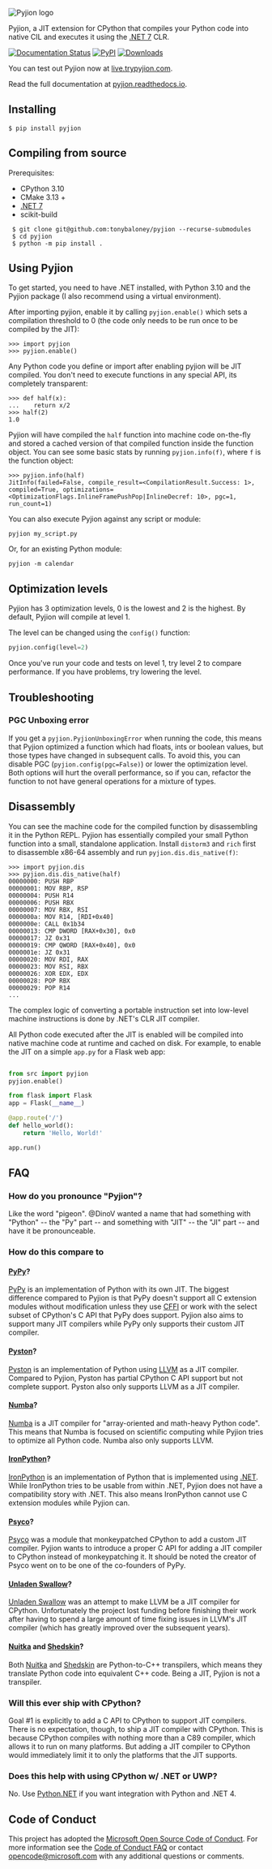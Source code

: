 ![Pyjion logo](https://github.com/tonybaloney/Pyjion/raw/develop/main/Docs/source/_static/pyjion_logo.png)

Pyjion, a JIT extension for CPython that compiles your Python code into native CIL and executes it using the [.NET 7](https://dotnet.microsoft.com/en-us/download/dotnet/7.0) CLR.

[![Documentation Status](https://readthedocs.org/projects/pyjion/badge/?version=latest)](https://pyjion.readthedocs.io/en/latest/?badge=latest)
[![PyPI](https://img.shields.io/pypi/v/pyjion?label=pypi%20package)](https://pypi.org/p/pyjion)
[![Downloads](https://pepy.tech/badge/pyjion)](https://pepy.tech/project/pyjion)

You can test out Pyjion now at [live.trypyjion.com](https://live.trypyjion.com).

Read the full documentation at [pyjion.readthedocs.io](https://docs.trypyjion.com).

## Installing

```console
$ pip install pyjion
```

## Compiling from source

Prerequisites:

- CPython 3.10
- CMake 3.13 +
- [.NET 7](https://dotnet.microsoft.com/en-us/download/dotnet/7.0)
- scikit-build

```console
 $ git clone git@github.com:tonybaloney/pyjion --recurse-submodules
 $ cd pyjion
 $ python -m pip install .
```

## Using Pyjion

To get started, you need to have .NET installed, with Python 3.10 and the Pyjion package (I also recommend using a virtual environment).

After importing pyjion, enable it by calling `pyjion.enable()` which sets a compilation threshold to 0 (the code only needs to be run once to be compiled by the JIT):

```pycon
>>> import pyjion
>>> pyjion.enable()
```

Any Python code you define or import after enabling pyjion will be JIT compiled. You don't need to execute functions in any special API, its completely transparent:

```pycon
>>> def half(x):
...    return x/2
>>> half(2)
1.0
```

Pyjion will have compiled the `half` function into machine code on-the-fly and stored a cached version of that compiled function inside the function object.
You can see some basic stats by running `pyjion.info(f)`, where `f` is the function object:

```pycon
>>> pyjion.info(half)
JitInfo(failed=False, compile_result=<CompilationResult.Success: 1>, compiled=True, optimizations=<OptimizationFlags.InlineFramePushPop|InlineDecref: 10>, pgc=1, run_count=1)
```

You can also execute Pyjion against any script or module:

```console
pyjion my_script.py
```

Or, for an existing Python module:

```console
pyjion -m calendar
```

## Optimization levels

Pyjion has 3 optimization levels, 0 is the lowest and 2 is the highest. By default, Pyjion will compile at level 1.

The level can be changed using the `config()` function:

```python
pyjion.config(level=2)
```

Once you've run your code and tests on level 1, try level 2 to compare performance. 
If you have problems, try lowering the level.

## Troubleshooting

### PGC Unboxing error

If you get a `pyjion.PyjionUnboxingError` when running the code, this means that Pyjion optimized a function which had floats, ints or boolean values, but those types have changed in subsequent calls.
To avoid this, you can disable PGC (`pyjion.config(pgc=False)`) or lower the optimization level.
Both options will hurt the overall performance, so if you can, refactor the function to not have general operations for a mixture of types. 

## Disassembly

You can see the machine code for the compiled function by disassembling it in the Python REPL.
Pyjion has essentially compiled your small Python function into a small, standalone application.
Install `distorm3` and `rich` first to disassemble x86-64 assembly and run `pyjion.dis.dis_native(f)`:

```pycon
>>> import pyjion.dis
>>> pyjion.dis.dis_native(half)
00000000: PUSH RBP
00000001: MOV RBP, RSP
00000004: PUSH R14
00000006: PUSH RBX
00000007: MOV RBX, RSI
0000000a: MOV R14, [RDI+0x40]
0000000e: CALL 0x1b34
00000013: CMP DWORD [RAX+0x30], 0x0
00000017: JZ 0x31
00000019: CMP QWORD [RAX+0x40], 0x0
0000001e: JZ 0x31
00000020: MOV RDI, RAX
00000023: MOV RSI, RBX
00000026: XOR EDX, EDX
00000028: POP RBX
00000029: POP R14
...
```

The complex logic of converting a portable instruction set into low-level machine instructions is done by .NET's CLR JIT compiler.

All Python code executed after the JIT is enabled will be compiled into native machine code at runtime and cached on disk. For example, to enable the JIT on a simple `app.py` for a Flask web app:

```python

from src import pyjion
pyjion.enable()

from flask import Flask
app = Flask(__name__)

@app.route('/')
def hello_world():
    return 'Hello, World!'

app.run()
```

## FAQ

### How do you pronounce "Pyjion"?

Like the word "pigeon". @DinoV wanted a name that had something with "Python"
-- the "Py" part -- and something with "JIT" -- the "JI" part -- and have it be
pronounceable.

### How do this compare to

#### [PyPy](http://pypy.org/)?

[PyPy](http://pypy.org/) is an implementation of Python with its own JIT. The
biggest difference compared to Pyjion is that PyPy doesn't support all C extension
modules without modification unless they use [CFFI](https://cffi.readthedocs.org)
or work with the select subset of CPython's C API that PyPy does support.
Pyjion also aims to support many JIT compilers while PyPy only supports their
custom JIT compiler.

#### [Pyston](http://pyston.org)?

[Pyston](http://pyston.org) is an implementation of Python using
[LLVM](http://llvm.org/) as a JIT compiler. Compared to Pyjion, Pyston has
partial CPython C API support but not complete support. Pyston also only
supports LLVM as a JIT compiler.

#### [Numba](http://numba.pydata.org/)?

[Numba](http://numba.pydata.org/) is a JIT compiler for "array-oriented and
math-heavy Python code". This means that Numba is focused on scientific
computing while Pyjion tries to optimize all Python code. Numba also only
supports LLVM.

#### [IronPython](http://ironpython.net/)?

[IronPython](http://ironpython.net/) is an implementation of Python that is
implemented using [.NET](https://microsoft.com/NET). While IronPython tries to
be usable from within .NET, Pyjion does not have a compatibility story with .NET.
This also means IronPython cannot use C extension modules while Pyjion can.

#### [Psyco](http://psyco.sourceforge.net/)?

[Psyco](http://psyco.sourceforge.net/) was a module that monkeypatched CPython
to add a custom JIT compiler. Pyjion wants to introduce a proper C API for
adding a JIT compiler to CPython instead of monkeypatching it. It should be
noted the creator of Psyco went on to be one of the co-founders of PyPy.

#### [Unladen Swallow](https://en.wikipedia.org/wiki/Unladen_Swallow)?

[Unladen Swallow](https://en.wikipedia.org/wiki/Unladen_Swallow) was an attempt
to make LLVM be a JIT compiler for CPython. Unfortunately the project lost
funding before finishing their work after having to spend a large amount of
time fixing issues in LLVM's JIT compiler (which has greatly improved over the
subsequent years).

#### [Nuitka](http://nuitka.net/) and [Shedskin](https://github.com/shedskin/shedskin)?

Both [Nuitka](http://nuitka.net/) and
[Shedskin](https://github.com/shedskin/shedskin) are Python-to-C++ transpilers,
which means they translate Python code into equivalent C++ code. Being a JIT,
Pyjion is not a transpiler.

### Will this ever ship with CPython?

Goal #1 is explicitly to add a C API to CPython to support JIT compilers. There
is no expectation, though, to ship a JIT compiler with CPython. This is because
CPython compiles with nothing more than a C89 compiler, which allows it to run
on many platforms. But adding a JIT compiler to CPython would immediately limit
it to only the platforms that the JIT supports.

### Does this help with using CPython w/ .NET or UWP?

No. Use [Python.NET](http://pythonnet.github.io) if you want integration with Python and .NET 4.

## Code of Conduct

This project has adopted the
[Microsoft Open Source Code of Conduct](https://opensource.microsoft.com/codeofconduct/).
For more information see the
[Code of Conduct FAQ](https://opensource.microsoft.com/codeofconduct/faq/)
or contact [opencode@microsoft.com](mailto:opencode@microsoft.com)
with any additional questions or comments.
